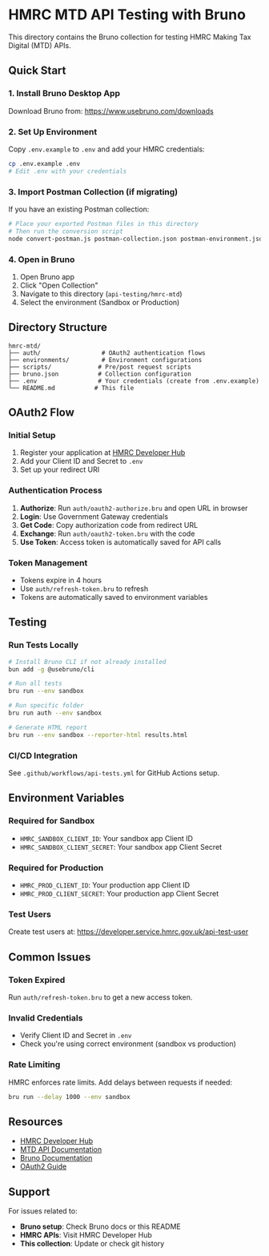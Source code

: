 # HMRC MTD API Testing with Bruno

This directory contains the Bruno collection for testing HMRC Making Tax Digital (MTD) APIs.

## Quick Start

### 1. Install Bruno Desktop App
Download Bruno from: https://www.usebruno.com/downloads

### 2. Set Up Environment
Copy `.env.example` to `.env` and add your HMRC credentials:
```bash
cp .env.example .env
# Edit .env with your credentials
```

### 3. Import Postman Collection (if migrating)
If you have an existing Postman collection:
```bash
# Place your exported Postman files in this directory
# Then run the conversion script
node convert-postman.js postman-collection.json postman-environment.json
```

### 4. Open in Bruno
1. Open Bruno app
2. Click "Open Collection"
3. Navigate to this directory (`api-testing/hmrc-mtd`)
4. Select the environment (Sandbox or Production)

## Directory Structure

```
hmrc-mtd/
├── auth/                 # OAuth2 authentication flows
├── environments/         # Environment configurations
├── scripts/             # Pre/post request scripts
├── bruno.json           # Collection configuration
├── .env                 # Your credentials (create from .env.example)
└── README.md           # This file
```

## OAuth2 Flow

### Initial Setup
1. Register your application at [HMRC Developer Hub](https://developer.service.hmrc.gov.uk)
2. Add your Client ID and Secret to `.env`
3. Set up your redirect URI

### Authentication Process
1. **Authorize**: Run `auth/oauth2-authorize.bru` and open URL in browser
2. **Login**: Use Government Gateway credentials
3. **Get Code**: Copy authorization code from redirect URL
4. **Exchange**: Run `auth/oauth2-token.bru` with the code
5. **Use Token**: Access token is automatically saved for API calls

### Token Management
- Tokens expire in 4 hours
- Use `auth/refresh-token.bru` to refresh
- Tokens are automatically saved to environment variables

## Testing

### Run Tests Locally
```bash
# Install Bruno CLI if not already installed
bun add -g @usebruno/cli

# Run all tests
bru run --env sandbox

# Run specific folder
bru run auth --env sandbox

# Generate HTML report
bru run --env sandbox --reporter-html results.html
```

### CI/CD Integration
See `.github/workflows/api-tests.yml` for GitHub Actions setup.

## Environment Variables

### Required for Sandbox
- `HMRC_SANDBOX_CLIENT_ID`: Your sandbox app Client ID
- `HMRC_SANDBOX_CLIENT_SECRET`: Your sandbox app Client Secret

### Required for Production
- `HMRC_PROD_CLIENT_ID`: Your production app Client ID
- `HMRC_PROD_CLIENT_SECRET`: Your production app Client Secret

### Test Users
Create test users at: https://developer.service.hmrc.gov.uk/api-test-user

## Common Issues

### Token Expired
Run `auth/refresh-token.bru` to get a new access token.

### Invalid Credentials
- Verify Client ID and Secret in `.env`
- Check you're using correct environment (sandbox vs production)

### Rate Limiting
HMRC enforces rate limits. Add delays between requests if needed:
```bash
bru run --delay 1000 --env sandbox
```

## Resources

- [HMRC Developer Hub](https://developer.service.hmrc.gov.uk)
- [MTD API Documentation](https://developer.service.hmrc.gov.uk/api-documentation)
- [Bruno Documentation](https://docs.usebruno.com)
- [OAuth2 Guide](https://developer.service.hmrc.gov.uk/api-documentation/docs/authorisation)

## Support

For issues related to:
- **Bruno setup**: Check Bruno docs or this README
- **HMRC APIs**: Visit HMRC Developer Hub
- **This collection**: Update or check git history
